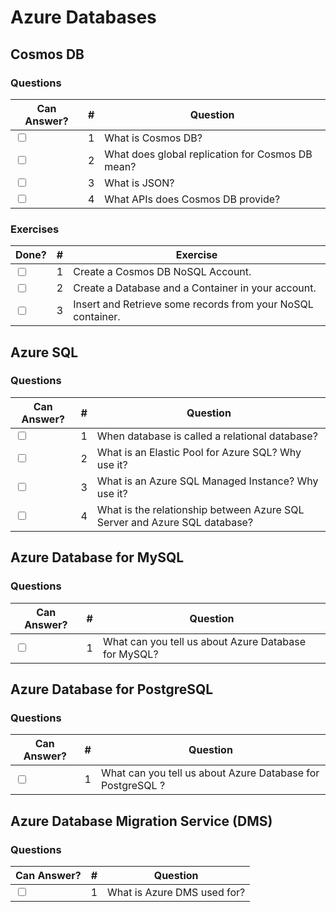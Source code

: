 # Azure Databases

## Cosmos DB

### Questions

| Can Answer? | # | Question |
| --- | --- | --- |
| <input type="checkbox"> | 1 | What is Cosmos DB? |
| <input type="checkbox"> | 2 | What does global replication for Cosmos DB mean? |
| <input type="checkbox"> | 3 | What is JSON? |
| <input type="checkbox"> | 4 | What APIs does Cosmos DB provide? |

### Exercises

| Done? | # | Exercise |
| --- | --- | --- |
| <input type="checkbox"> | 1 | Create a Cosmos DB NoSQL Account. |
| <input type="checkbox"> | 2 | Create a Database and a Container in your account. |
| <input type="checkbox"> | 3 | Insert and Retrieve some records from your NoSQL container. |

## Azure SQL

### Questions

| Can Answer? | # | Question |
| --- | --- | --- |
| <input type="checkbox"> | 1 | When database is called a relational database? |
| <input type="checkbox"> | 2 | What is an Elastic Pool for Azure SQL? Why use it? |
| <input type="checkbox"> | 3 | What is an Azure SQL Managed Instance? Why use it? |
| <input type="checkbox"> | 4 | What is the relationship between Azure SQL Server and Azure SQL database? |

## Azure Database for MySQL

### Questions

| Can Answer? | # | Question |
| --- | --- | --- |
| <input type="checkbox"> | 1 | What can you tell us about Azure Database for MySQL? |

## Azure Database for PostgreSQL

### Questions

| Can Answer? | # | Question |
| --- | --- | --- |
| <input type="checkbox"> | 1 | What can you tell us about Azure Database for PostgreSQL ? |

## Azure Database Migration Service (DMS)

### Questions

| Can Answer? | # | Question |
| --- | --- | --- |
| <input type="checkbox"> | 1 | What is Azure DMS used for? |
